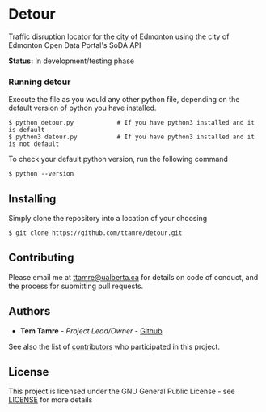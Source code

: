 # Detour
Traffic disruption locator for the city of Edmonton using the city of Edmonton Open Data Portal's SoDA API

**Status:** In development/testing phase


### Running detour
Execute the file as you would any other python file, depending on the default version of python you have installed.
```
$ python detour.py            # If you have python3 installed and it is default
$ python3 detour.py           # If you have python3 installed and it is not default
```

To check your default python version, run the following command
```
$ python --version
```

## Installing
Simply clone the repository into a location of your choosing
```
$ git clone https://github.com/ttamre/detour.git
```

## Contributing

Please email me at ttamre@ualberta.ca for details on code of conduct, and the process for submitting pull requests.

## Authors

* **Tem Tamre** - *Project Lead/Owner* - [Github](https://github.com/ttamre)

See also the list of [contributors](https://github.com/ttamre/detour/graphs/contributors) who participated in this project.

## License

This project is licensed under the GNU General Public License - see [LICENSE](LICENSE) for more details